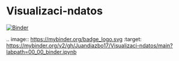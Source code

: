# Visualizaci-ndatos
[![Binder](https://mybinder.org/badge_logo.svg)](https://mybinder.org/v2/gh/Juandiazbo17/Visualizaci-ndatos/main?labpath=00_00_binder.ipynb)

.. image:: https://mybinder.org/badge_logo.svg
 :target: https://mybinder.org/v2/gh/Juandiazbo17/Visualizaci-ndatos/main?labpath=00_00_binder.ipynb
